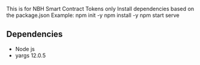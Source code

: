 This is for NBH Smart Contract Tokens only
Install dependencies based on the package.json
Example: 
 npm init -y
 npm install -y
 npm start serve


## Dependencies
- Node js
- yargs 12.0.5
